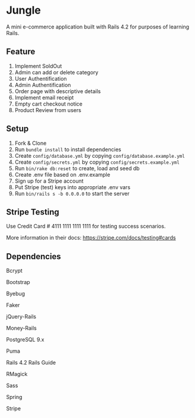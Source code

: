 # Jungle

A mini e-commerce application built with Rails 4.2 for purposes of learning Rails.

## Feature
1. Implement SoldOut
2. Admin can add or delete category
3. User Authentification 
4. Admin Authentification
5. Order page with descriptive details
6. Implement email receipt
7. Empty cart checkout notice
8. Product Review from users 

## Setup

1. Fork & Clone
2. Run `bundle install` to install dependencies
3. Create `config/database.yml` by copying `config/database.example.yml`
4. Create `config/secrets.yml` by copying `config/secrets.example.yml`
5. Run `bin/rake db:reset` to create, load and seed db
6. Create .env file based on .env.example
7. Sign up for a Stripe account
8. Put Stripe (test) keys into appropriate .env vars
9. Run `bin/rails s -b 0.0.0.0` to start the server

## Stripe Testing

Use Credit Card # 4111 1111 1111 1111 for testing success scenarios.

More information in their docs: <https://stripe.com/docs/testing#cards>

## Dependencies
Bcrypt

Bootstrap

Byebug

Faker

jQuery-Rails

Money-Rails

PostgreSQL 9.x

Puma

Rails 4.2 Rails Guide

RMagick

Sass

Spring

Stripe
